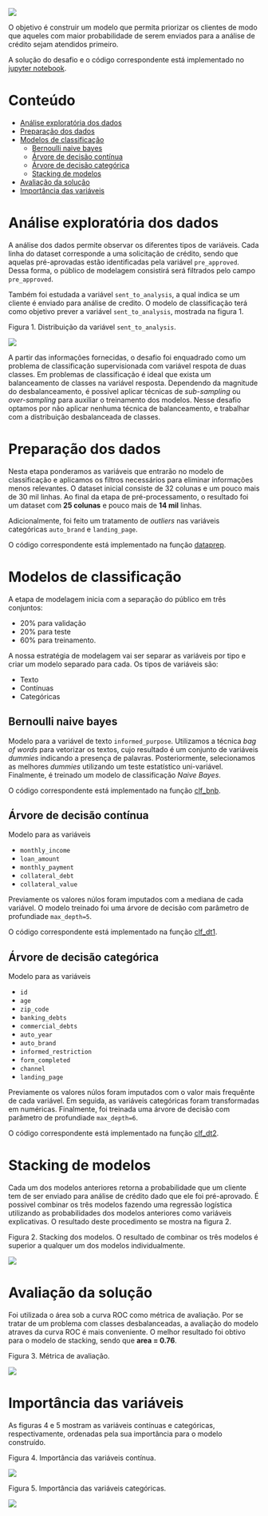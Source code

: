 ![](figures/logo.png)

O objetivo é construir um modelo que permita priorizar os clientes de modo 
que aqueles com maior probabilidade de serem enviados para a análise de 
crédito sejam atendidos primeiro.

A solução do desafio e o código correspondente está implementado no
[jupyter notebook](notebook/modelo_de_prioridade_clientes.ipynb).

# Conteúdo

- [Análise exploratória dos dados](#análise-exploratoria-dos-dados)
- [Preparação dos dados](#preparação-dos-dados)
- [Modelos de classificação](#modelos-de-classificação)
  - [Bernoulli naive bayes](#bernoulli-naive-bayes)
  - [Árvore de decisão contínua](#árvore-de-decisão-contínua)
  - [Árvore de decisão categórica](#árvore-de-decisão-categórica)
  - [Stacking de modelos](#stacking-de-modelos)
- [Avaliação da solução](#avaliação-da-solução)
- [Importância das variáveis](#importância-das-variáveis)

# Análise exploratória dos dados

A análise dos dados permite observar os diferentes tipos de variáveis.
Cada linha do dataset corresponde a uma solicitação de crédito, sendo
que aquelas pré-aprovadas estão identificadas pela variável `pre_approved`.
Dessa forma, o público de modelagem consistirá será filtrados
pelo campo `pre_approved`.

Também foi estudada a variável `sent_to_analysis`, a qual indica se um cliente
é enviado para análise de credito. O modelo de classificação terá como objetivo
prever a variável `sent_to_analysis`, mostrada na figura 1.


Figura 1. Distribuição da variável `sent_to_analysis`.

![](figures/fig1.png)

A partir das informações fornecidas, o desafio foi enquadrado como um
problema de classificação supervisionada com variável respota de duas classes.
Em problemas de classificação é ideal que exista um balanceamento de classes
na variável resposta. Dependendo da magnitude do desbalanceamento, é possivel
aplicar técnicas de _sub-sampling_ ou _over-sampling_ para auxiliar o
treinamento dos modelos. Nesse desafio optamos por não aplicar nenhuma técnica
de balanceamento, e trabalhar com a distribuição desbalanceada de classes. 

# Preparação dos dados

Nesta etapa ponderamos as variáveis que entrarão no modelo de classificação e 
aplicamos os filtros necessários para eliminar informações menos relevantes.
O dataset inicial consiste de 32 colunas e um pouco mais de 30 mil linhas. Ao final
da etapa de pré-processamento, o resultado foi um dataset com **25 colunas** e pouco mais
de **14 mil** linhas.

Adicionalmente, foi feito um tratamento de _outliers_ nas variáveis categóricas
`auto_brand` e `landing_page`.

O código correspondente está implementado na função [dataprep](python/myutils.py#L19-L51).

# Modelos de classificação

A etapa de modelagem inicia com a separação do público em três conjuntos:
- 20% para validação
- 20% para teste
- 60% para treinamento.

A nossa estratégia de modelagem vai ser separar as variáveis por tipo e criar
um modelo separado para cada. Os tipos de variáveis são:
- Texto
- Contínuas
- Categóricas

## Bernoulli naive bayes
Modelo para a variável de texto `informed_purpose`. Utilizamos a técnica
_bag of words_ para vetorizar os textos, cujo resultado é um conjunto de variáveis 
_dummies_ indicando a presença de palavras. Posteriormente, selecionamos as melhores
_dummies_ utilizando um teste estatístico uni-variável. Finalmente, é treinado um
modelo de classificação _Naive Bayes_.

O código correspondente está implementado na função [clf_bnb](python/modelos.py#L16-L42). 

## Árvore de decisão contínua
Modelo para as variáveis
- `monthly_income`
- `loan_amount`
- `monthly_payment`
- `collateral_debt`
- `collateral_value`

Previamente os valores núlos foram imputados com a mediana de cada variável. 
O modelo treinado foi uma árvore de decisão com parâmetro de profundiade `max_depth=5`.

O código correspondente está implementado na função [clf_dt1](python/modelos.py#L45-L63). 

## Árvore de decisão categórica
Modelo para as variáveis
- `id`
- `age`
- `zip_code`
- `banking_debts`
- `commercial_debts`
- `auto_year`
- `auto_brand`
- `informed_restriction`
- `form_completed`
- `channel`
- `landing_page`

Previamente os valores núlos foram imputados com o valor mais frequênte de cada variável. 
Em seguida, as variáveis categóricas foram transformadas em numéricas. Finalmente, 
foi treinada uma árvore de decisão com parâmetro de profundiade `max_depth=6`.


O código correspondente está implementado na função [clf_dt2](python/modelos.py#L66-L99). 

# Stacking de modelos
Cada um dos modelos anteriores retorna a probabilidade que um cliente tem de ser enviado
para análise de crédito dado que ele foi pré-aprovado. É possivel combinar os três modelos
fazendo uma regressão logística utilizando as probabilidades dos modelos anteriores como
variáveis explicativas. O resultado deste procedimento se mostra na figura 2. 

Figura 2. Stacking dos modelos. O resultado de combinar os três modelos é superior a
qualquer um dos modelos individualmente.

![](figures/fig2.png)

# Avaliação da solução

Foi utilizada o área sob a curva ROC como métrica de avaliação. Por se tratar de um problema
com classes desbalanceadas, a avaliação do modelo atraves da curva ROC é mais conveniente.
O melhor resultado foi obtivo para o modelo de stacking, sendo que **area = 0.76**.

Figura 3. Métrica de avaliação. 

![](figures/fig3.png)
 
# Importância das variáveis

As figuras 4 e 5 mostram as variáveis contínuas e categóricas, respectivamente, ordenadas pela
sua importância para o modelo construído. 

Figura 4. Importância das variáveis contínua.

![](figures/fig4.png)

Figura 5. Importância das variáveis categóricas.

![](figures/fig5.png)
